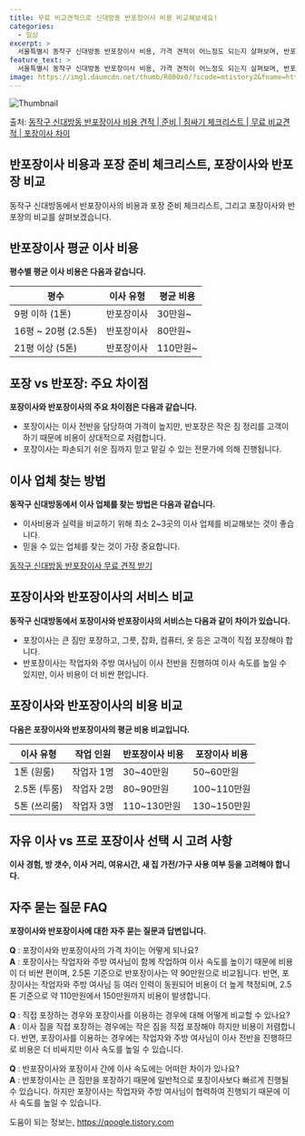 ```yaml
---
title: 무료 비교견적으로 신대방동 반포장이사 비용 비교해보세요!
categories:
  - 일상
excerpt: >
  서울특별시 동작구 신대방동 반포장이사 비용, 가격 견적이 어느정도 되는지 살펴보며, 반포장이사를 준비함에 있어 짐싸기 준비 체크리스트가 무엇인지 보겠습니다. 마지막으로 포장이사와 차이점을 통해 무료 비교견적으로 어떤 것이 더 합리적인 선택인지 공유 드립니다.동작구 신대방동 포장이사 견적 샘플 보기 👈 클릭동작구 신대방동 포장이사 가격 살펴보기 👈 클릭동작구 신대방동 반포장이사 평균 이사 비용평수동작구 신대방동 평균 이사 비용원룸 이사9평 이하 (1톤)30만원~투룸/쓰리룸 이사16평 ~ 20평 (2.5톤)80만원~쓰리룸 이사21평 (5톤) ~110만원~우리집 무료 이사견적 받기 👈 클릭포장 vs 반포장: 주요 차이점포장이사는 이사 전반을 담당하며 가격이 비교적 높지만, 반포장은 작은 짐 정리를 고객이..
feature_text: >
  서울특별시 동작구 신대방동 반포장이사 비용, 가격 견적이 어느정도 되는지 살펴보며, 반포장이사를 준비함에 있어 짐싸기 준비 체크리스트가 무엇인지 보겠습니다. 마지막으로 포장이사와 차이점을 통해 무료 비교견적으로 어떤 것이 더 합리적인 선택인지 공유 드립니다.동작구 신대방동 포장이사 견적 샘플 보기 👈 클릭동작구 신대방동 포장이사 가격 살펴보기 👈 클릭동작구 신대방동 반포장이사 평균 이사 비용평수동작구 신대방동 평균 이사 비용원룸 이사9평 이하 (1톤)30만원~투룸/쓰리룸 이사16평 ~ 20평 (2.5톤)80만원~쓰리룸 이사21평 (5톤) ~110만원~우리집 무료 이사견적 받기 👈 클릭포장 vs 반포장: 주요 차이점포장이사는 이사 전반을 담당하며 가격이 비교적 높지만, 반포장은 작은 짐 정리를 고객이..
image: https://img1.daumcdn.net/thumb/R800x0/?scode=mtistory2&fname=https%3A%2F%2Fblog.kakaocdn.net%2Fdn%2FbFLpo8%2FbtsHblXcdJg%2FW15S9yaEsbsWpgZr3zhyL1%2Fimg.webp
---
```


![Thumbnail](https://img1.daumcdn.net/thumb/R800x0/?scode=mtistory2&fname=https%3A%2F%2Fblog.kakaocdn.net%2Fdn%2FbFLpo8%2FbtsHblXcdJg%2FW15S9yaEsbsWpgZr3zhyL1%2Fimg.webp)

<p>출처: <a href="https://qoogle.tistory.com/9884" rel="dofollow">동작구 신대방동 반포장이사 비용 견적 | 준비 | 짐싸기 체크리스트 | 무료 비교견적 | 포장이사 차이</a> </p>

## 반포장이사 비용과 포장 준비 체크리스트, 포장이사와 반포장 비교

동작구 신대방동에서 반포장이사의 비용과 포장 준비 체크리스트, 그리고 포장이사와 반포장의 비교를 살펴보겠습니다.

## 반포장이사 평균 이사 비용

**평수별 평균 이사 비용은 다음과 같습니다.**

평수 | 이사 유형 | 평균 비용  
---|---|---  
9평 이하 (1톤) | 반포장이사 | 30만원~  
16평 ~ 20평 (2.5톤) | 반포장이사 | 80만원~  
21평 이상 (5톤) | 반포장이사 | 110만원~  
  


## 포장 vs 반포장: 주요 차이점

**포장이사와 반포장이사의 주요 차이점은 다음과 같습니다.**

  * 포장이사는 이사 전반을 담당하여 가격이 높지만, 반포장은 작은 짐 정리를 고객이 하기 때문에 비용이 상대적으로 저렴합니다.
  * 포장이사는 파손되기 쉬운 짐까지 믿고 맡길 수 있는 전문가에 의해 진행됩니다.



## 이사 업체 찾는 방법

**동작구 신대방동에서 이사 업체를 찾는 방법은 다음과 같습니다.**

  * 이사비용과 실력을 비교하기 위해 최소 2~3곳의 이사 업체를 비교해보는 것이 좋습니다.
  * 믿을 수 있는 업체를 찾는 것이 가장 중요합니다.

[동작구 신대방동 반포장이사 무료 견적 받기](이사견적링크)



## 포장이사와 반포장이사의 서비스 비교

**동작구 신대방동에서 포장이사와 반포장이사의 서비스는 다음과 같이 차이가 있습니다.**

  * 포장이사는 큰 짐만 포장하고, 그릇, 잡화, 컴퓨터, 옷 등은 고객이 직접 포장해야 합니다.
  * 반포장이사는 작업자와 주방 여사님이 이사 전반을 진행하여 이사 속도를 높일 수 있지만, 이사 비용이 더 비싼 편입니다.



## 포장이사와 반포장이사의 비용 비교

**다음은 포장이사와 반포장이사의 평균 비용 비교입니다.**

이사 유형 | 작업 인원 | 반포장이사 비용 | 포장이사 비용  
---|---|---|---  
1톤 (원룸) | 작업자 1명 | 30~40만원 | 50~60만원  
2.5톤 (투룸) | 작업자 2명 | 80~90만원 | 100~110만원  
5톤 (쓰리룸) | 작업자 3명 | 110~130만원 | 130~150만원  
  


## 자유 이사 vs 프로 포장이사 선택 시 고려 사항

**이사 경험, 방 갯수, 이사 거리, 여유시간, 새 집 가전/가구 사용 여부 등을 고려해야 합니다.**

## 자주 묻는 질문 FAQ

**포장이사와 반포장이사에 대한 자주 묻는 질문과 답변입니다.**

**Q** : 포장이사와 반포장이사의 가격 차이는 어떻게 되나요?  
**A** : 포장이사는 작업자와 주방 여사님이 함께 작업하여 이사 속도를 높이기 때문에 비용이 더 비싼 편이며, 2.5톤 기준으로
반포장이사는 약 90만원으로 비교됩니다. 반면, 포장이사는 작업자와 주방 여사님 등 여러 인력이 동원되어 비용이 더 높게 책정되며, 2.5톤
기준으로 약 110만원에서 150만원까지 비용이 발생합니다.

**Q** : 직접 포장하는 경우와 포장이사를 이용하는 경우에 대해 어떻게 비교할 수 있나요?  
**A** : 이사 짐을 직접 포장하는 경우에는 작은 짐을 직접 포장해야 하지만 비용이 저렴합니다. 반면, 포장이사를 이용하는 경우에는
작업자와 주방 여사님이 이사 전반을 진행하므로 비용은 더 비싸지만 이사 속도를 높일 수 있습니다.

**Q** : 반포장이사와 포장이사 간에 이사 속도에는 어떠한 차이가 있나요?  
**A** : 반포장이사는 큰 짐만을 포장하기 때문에 일반적으로 포장이사보다 빠르게 진행될 수 있습니다. 하지만 포장이사는 작업자와 주방
여사님이 협력하여 진행되기 때문에 이사 속도를 높일 수 있습니다.



 

도움이 되는 정보는, <a href="https://qoogle.tistory.com" rel="dofollow">https://qoogle.tistory.com</a>


